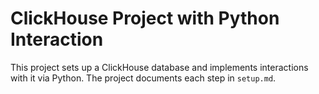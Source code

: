 # ClickHouse Project with Python Interaction

This project sets up a ClickHouse database and implements interactions with it via Python. The project documents each step in `setup.md`.
